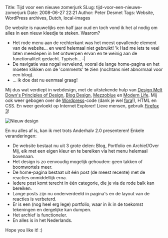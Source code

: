 Title: Tijd voor een nieuwe zomerjurk
SLug: tijd-voor-een-nieuwe-zomerjurk
Date: 2008-06-27 22:21
Author: Peter Desmet
Tags: Website, WordPress archives, Dutch, local-images

De website is nauwelijks een half jaar oud en toch vond ik het al nodig om alles in een nieuw kleedje te steken. Waarom?

* Het rode menu aan de rechterkant was het meest opvallende element van de website... en werd helemaal niet gebruikt! 'k Had me iets te veel laten meeslepen in het ontwerpen ervan en te weinig aan de functionaliteit gedacht. Typisch... :|
* De navigatie was nogal vervelend, vooral de lange home-pagina en het moeten klikken om de 'comments' te zien (nochtans niet abnormaal voor een blog).
* ... ik doe dat nu eenmaal graag!

Mij dus wat verdiept in webdesign, met de uitstekende hulp van [Design Melt Down's Principles of Design](http://www.designmeltdown.com/chapters/DesignPrinciples/), [Blog Design](http://www.blogdesignblog.com/), [Mezzoblue](http://www.mezzoblue.com/) en [Modern Life](http://www.modernlifeisrubbish.co.uk/). Mij ook weer gebogen over de [Wordpress](http://wordpress.org/)-code (dank je wel [fora](http://wordpress.org/support/)!), HTML en CSS. En weer gevloekt op Internet Explorer! Lieve mensen, gebruik [Firefox 3](http://www.mozilla.com/en-US/firefox/)!

![Nieuw design](http://www.anderhalv.be/wp-content/uploads/blog-1.0-naar-2.0.jpg)

En nu alles af is, kan ik met trots Anderhalv 2.0 presenteren! Enkele veranderingen:

* De website bestaat nu uit 3 grote delen: Blog, Portfolio en Archief/Over Mij, elk met een eigen kleur en te bereiken via het menu helemaal bovenaan.
* Het design is zo eenvoudig mogelijk gehouden: geen takken of boomwortels meer.
* De home-pagina bestaat uit één post (de meest recente) met de reacties onmiddellijk erna.
* Iedere post komt terecht in één categorie, die je via de rode balk kan bereiken.
* Lange posts zijn nu onderverdeeld in pagina's en de layout van de reacties is verbeterd.
* Er is een (nog heel erg lege) portfolio, waar in ik in de toekomst tekeningen en dergelijke kan dumpen.
* Het archief is functioneler.
* En alles is in het Nederlands.

Hope you like it! :)